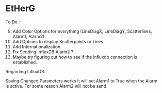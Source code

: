 # EtHerG

To Do : 

9. Add Color Options for everything (LineDiagX, LineDiagY, Scatterlines, Alarm1, Alarm2)
10. Add Options to display Scatterpoints or Lines
11. Add Internationalization
12. Fix Sending InfluxDB Alarm2 ?
13. Maybe try figuring out how to see if the influxdb connection is established. 


Regarding InfluxDB:

Saving Changed Parameters works
It will set Alarm1 to True when the Alarm is active. 
For some reason Alarm2 will not be send. 